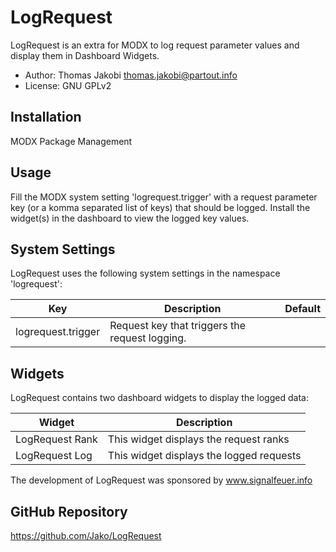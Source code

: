 # LogRequest

LogRequest is an extra for MODX to log request parameter values and display them
in Dashboard Widgets.

- Author: Thomas Jakobi <thomas.jakobi@partout.info>
- License: GNU GPLv2

## Installation

MODX Package Management

## Usage

Fill the MODX system setting 'logrequest.trigger' with a request parameter key
(or a komma separated list of keys) that should be logged. Install the widget(s)
in the dashboard to view the logged key values.

## System Settings

LogRequest uses the following system settings in the namespace 'logrequest':

Key                | Description                                    | Default
-------------------|------------------------------------------------|--------
logrequest.trigger | Request key that triggers the request logging. |

## Widgets

LogRequest contains two dashboard widgets to display the logged data:

Widget          | Description
----------------|-----------------------------------------
LogRequest Rank | This widget displays the request ranks
LogRequest Log  | This widget displays the logged requests

The development of LogRequest was sponsored by www.signalfeuer.info

## GitHub Repository

https://github.com/Jako/LogRequest
